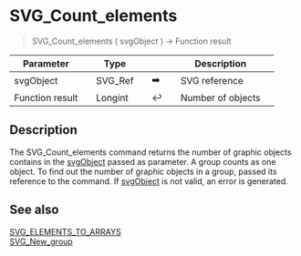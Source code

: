 <!-- Count := SVG_Count_elements ( svgObject )
 -> svgObject (Text)
 <- Count (Long Integer)-->
# SVG_Count_elements

> SVG_Count_elements ( svgObject ) -> Function result

| Parameter |     | Type |     |     |     | Description |     |
| --- | --- | --- | --- | --- | --- | --- | --- |
| svgObject |     | SVG_Ref |     | ➡️ |     | SVG reference |     |
| Function result |     | Longint |     | ↩️ |     | Number of objects |     |

## Description

The SVG_Count_elements command returns the number of graphic objects contains in the [svgObject](# "SVG reference") passed as parameter. A group counts as one object. To find out the number of graphic objects in a group, passed its reference to the command. If [svgObject](# "SVG reference") is not valid, an error is generated.

## See also

[SVG_ELEMENTS_TO_ARRAYS](SVG_ELEMENTS_TO_ARRAYS.md)  
[SVG_New_group](SVG_New_group.md)
